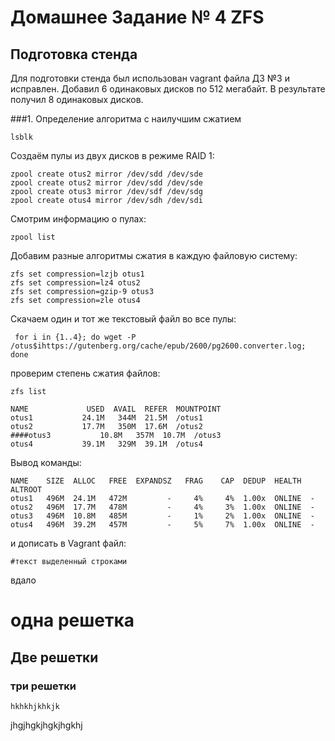 # Домашнее Задание № 4 ZFS
## Подготовка стенда 
  Для подготовки стенда был использован vagrant файла ДЗ №3 и исправлен. Добавил  6 одинаковых дисков по 512 мегабайт. В результате получил 8 одинаковых дисков. 

###1. Определение алгоритма с наилучшим сжатием

    lsblk
Создаём пулы из двух дисков в режиме RAID 1:

    zpool create otus2 mirror /dev/sdd /dev/sde
    zpool create otus2 mirror /dev/sdd /dev/sde
    zpool create otus3 mirror /dev/sdf /dev/sdg
    zpool create otus4 mirror /dev/sdh /dev/sdi

Смотрим информацию о пулах: 

    zpool list

Добавим разные алгоритмы сжатия в каждую файловую систему:

    zfs set compression=lzjb otus1
    zfs set compression=lz4 otus2
    zfs set compression=gzip-9 otus3
    zfs set compression=zle otus4

Скачаем один и тот же текстовый файл во все пулы:

     for i in {1..4}; do wget -P /otus$ihttps://gutenberg.org/cache/epub/2600/pg2600.converter.log; done

проверим степень сжатия файлов:

    zfs list

    NAME             USED  AVAIL  REFER  MOUNTPOINT
    otus1           24.1M   344M  21.5M  /otus1
    otus2           17.7M   350M  17.6M  /otus2
    ####otus3           10.8M   357M  10.7M  /otus3
    otus4           39.1M   329M  39.1M  /otus4

Вывод команды:

    NAME    SIZE  ALLOC   FREE  EXPANDSZ   FRAG    CAP  DEDUP  HEALTH  ALTROOT
    otus1   496M  24.1M   472M         -     4%     4%  1.00x  ONLINE  -
    otus2   496M  17.7M   478M         -     4%     3%  1.00x  ONLINE  -
    otus3   496M  10.8M   485M         -     1%     2%  1.00x  ONLINE  -
    otus4   496M  39.2M   457M         -     5%     7%  1.00x  ONLINE  -







и дописать в Vagrant файл:

    #текст выделенный строками 

вдало
# одна решетка 
##  Две решетки 
### три решетки


    hkhkhjkhkjk

jhgjhgkjhgkjhgkhj



